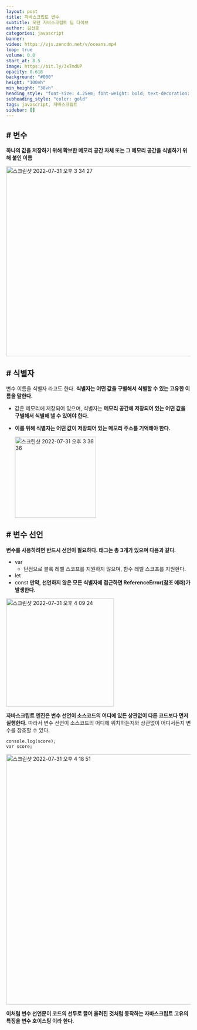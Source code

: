 ```yaml
---
layout: post 
title: 자바스크립트 변수 
subtitle: 모던 자바스크립트 딥 다이브 
author: 김선호 
categories: javascript
banner:
video: https://vjs.zencdn.net/v/oceans.mp4
loop: true 
volume: 0.8 
start_at: 8.5 
image: https://bit.ly/3xTmdUP
opacity: 0.618 
background: "#000"
height: "100vh"
min_height: "38vh"
heading_style: "font-size: 4.25em; font-weight: bold; text-decoration: underline"
subheading_style: "color: gold"
tags: javascript, 자바스크립트 
sidebar: []
---
```


## # 변수
**하나의 값을 저장하기 위해 확보한 메모리 공간 자체 또는 그 메모리 공간을 식별하기 위해 붙인 이름**

<img width="517" alt="스크린샷 2022-07-31 오후 3 34 27" src="https://user-images.githubusercontent.com/63573287/182013384-044ecde4-a1a6-4c2c-857e-7590f0a3d018.png">

## # 식별자
변수 이름을 식별자 라고도 한다. **식별자는 어떤 값을 구별해서 식별할 수 있는 고유한 이름을 말한다.**
- 값은 메모리에 저장되어 있으며, 식별자는 **메모리 공간에 저장되어 있는 어떤 값을 구별해서 식별해 낼 수 있어야 한다.**
- **이를 위해 식별자는 어떤 값이 저장되어 있는 메모리 주소를 기억해야 한다.**

  <img width="221" alt="스크린샷 2022-07-31 오후 3 36 36" src="https://user-images.githubusercontent.com/63573287/182013434-14514738-a40c-4661-bd9a-f2156d9c5fc6.png">

## # 변수 선언
**변수를 사용하려면 반드시 선언이 필요하다. 태그는 총 3개가 있으며 다음과 같다.**
- var
  - 단점으로 블록 레벨 스코프를 지원하지 않으며, 함수 레벨 스코프를 지원한다.
- let
- const
**만약, 선언하지 않은 모든 식별자에 접근하면 ReferenceError(참조 에러)가 발생한다.**

<img width="294" alt="스크린샷 2022-07-31 오후 4 09 24" src="https://user-images.githubusercontent.com/63573287/182014435-03004aee-64c9-4aa4-86c4-f7f4cbd6fd26.png">

**자바스크립트 엔진은 변수 선언이 소스코드의 어디에 있든 상관없이 다른 코드보다 먼저 실행한다.** 따라서 변수 선언이 소스코드의 어디에 위치하는지와 상관없이 어디서든지 변수를 참조할 수 있다.

```
console.log(score);
var score;
```
<img width="681" alt="스크린샷 2022-07-31 오후 4 18 51" src="https://user-images.githubusercontent.com/63573287/182014726-6e61cb24-3207-4a03-80c7-c5b3d3fcec89.png">

**이처럼 변수 선언문이 코드의 선두로 끌어 올려진 것처럼 동작하는 자바스크립트 고유의 특징을 변수 호이스팅 이라 한다.**



